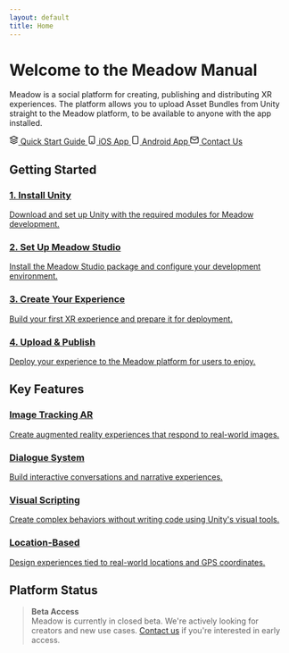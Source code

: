 ```yaml
---
layout: default 
title: Home
---
```


# Welcome to the Meadow Manual

Meadow is a social platform for creating, publishing and distributing XR experiences. The platform allows you to upload Asset Bundles from Unity straight to the Meadow platform, to be available to anyone with the app installed.

<div class="quick-links">
  <a href="{{ '/installing-unity' | relative_url }}" class="quick-link">
    <svg width="16" height="16" viewBox="0 0 24 24" fill="none" stroke="currentColor" stroke-width="2">
      <path d="M12 2L2 7L12 12L22 7L12 2Z"></path>
      <path d="M2 17L12 22L22 17"></path>
      <path d="M2 12L12 17L22 12"></path>
    </svg>
    Quick Start Guide
  </a>
  <a href="https://apps.apple.com/mm/app/meadow/id6463741651" class="quick-link" target="_blank">
    <svg width="16" height="16" viewBox="0 0 24 24" fill="none" stroke="currentColor" stroke-width="2">
      <path d="M17 2H7C5.89543 2 5 2.89543 5 4V20C5 21.1046 5.89543 22 7 22H17C18.1046 22 19 21.1046 19 20V4C19 2.89543 18.1046 2 17 2Z"></path>
      <circle cx="12" cy="18" r="1"></circle>
    </svg>
    iOS App
  </a>
  <a href="https://play.google.com/store/apps/details?id=com.untoldgarden.meadow" class="quick-link" target="_blank">
    <svg width="16" height="16" viewBox="0 0 24 24" fill="none" stroke="currentColor" stroke-width="2">
      <rect x="5" y="2" width="14" height="20" rx="2" ry="2"></rect>
      <line x1="12" y1="18" x2="12.01" y2="18"></line>
    </svg>
    Android App
  </a>
  <a href="mailto:studio@untold.garden" class="quick-link">
    <svg width="16" height="16" viewBox="0 0 24 24" fill="none" stroke="currentColor" stroke-width="2">
      <path d="M4 4h16c1.1 0 2 .9 2 2v12c0 1.1-.9 2-2 2H4c-1.1 0-2-.9-2-2V6c0-1.1.9-2 2-2z"></path>
      <polyline points="22,6 12,13 2,6"></polyline>
    </svg>
    Contact Us
  </a>
</div>

## Getting Started

<div class="feature-grid">
  <a href="{{ '/installing-unity' | relative_url }}" class="feature-card">
    <h3>1. Install Unity</h3>
    <p>Download and set up Unity with the required modules for Meadow development.</p>
  </a>
  <a href="{{ '/install-meadow-studio' | relative_url }}" class="feature-card">
    <h3>2. Set Up Meadow Studio</h3>
    <p>Install the Meadow Studio package and configure your development environment.</p>
  </a>
  <a href="{{ '/create-your-first-experience' | relative_url }}" class="feature-card">
    <h3>3. Create Your Experience</h3>
    <p>Build your first XR experience and prepare it for deployment.</p>
  </a>
  <a href="{{ '/upload-to-meadow' | relative_url }}" class="feature-card">
    <h3>4. Upload & Publish</h3>
    <p>Deploy your experience to the Meadow platform for users to enjoy.</p>
  </a>
</div>

## Key Features

<div class="feature-grid">
  <a href="{{ '/image-tracking' | relative_url }}" class="feature-card">
    <h3>Image Tracking <span class="badge">AR</span></h3>
    <p>Create augmented reality experiences that respond to real-world images.</p>
  </a>
  <a href="{{ '/dialogue-system' | relative_url }}" class="feature-card">
    <h3>Dialogue System</h3>
    <p>Build interactive conversations and narrative experiences.</p>
  </a>
  <a href="{{ '/visual-scripting' | relative_url }}" class="feature-card">
    <h3>Visual Scripting</h3>
    <p>Create complex behaviors without writing code using Unity's visual tools.</p>
  </a>
  <a href="{{ '/map-marker' | relative_url }}" class="feature-card">
    <h3>Location-Based</h3>
    <p>Design experiences tied to real-world locations and GPS coordinates.</p>
  </a>
</div>

## Platform Status

<blockquote>
<strong>Beta Access</strong><br>
Meadow is currently in closed beta. We're actively looking for creators and new use cases. <a href="mailto:studio@untold.garden">Contact us</a> if you're interested in early access.
</blockquote>
